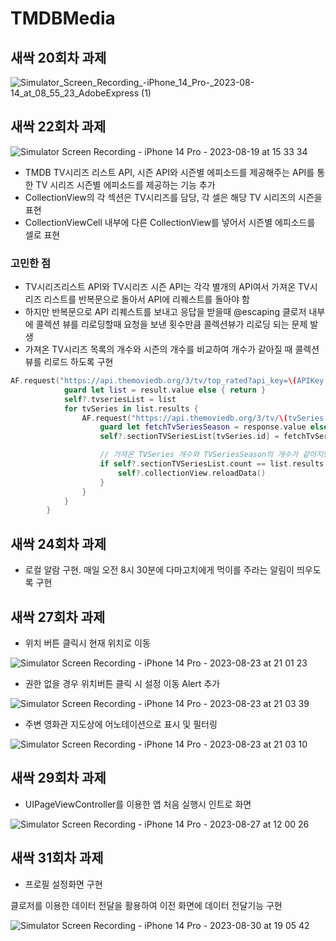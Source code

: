 # TMDBMedia

## 새싹 20회차 과제

![Simulator_Screen_Recording_-_iPhone_14_Pro_-_2023-08-14_at_08_55_23_AdobeExpress (1)](https://github.com/Kim-Junhwan/TMDBMedia/assets/58679737/527b89a7-c885-4062-be81-b4d0efc91dd1)

## 새싹 22회차 과제

![Simulator Screen Recording - iPhone 14 Pro - 2023-08-19 at 15 33 34](https://github.com/Kim-Junhwan/TMDBMedia/assets/58679737/f2715f2d-e048-451e-a577-a2ac08a77672)

- TMDB TV시리즈 리스트 API, 시즌 API와 시즌별 에피소드를 제공해주는 API를 통한 TV 시리즈 시즌별 에피소드를 제공하는 기능 추가
- CollectionView의 각 섹션은 TV시리즈를 담당, 각 셀은 해당 TV 시리즈의 시즌을 표현
- CollectionViewCell 내부에 다른 CollectionView를 넣어서 시즌별 에피소드를 셀로 표현

### 고민한 점
  
- TV시리즈리스트 API와 TV시리즈 시즌 API는 각각 별개의 API여서 가져온 TV시리즈 리스트를 반복문으로 돌아서 API에 리퀘스트를 돌아야 함
- 하지만 반복문으로 API 리퀘스트를 보내고 응답을 받을때 @escaping 클로저 내부에 콜렉션 뷰를 리로딩할때 요청을 보낸 횟수만큼 콜렉션뷰가 리로딩 되는 문제 발생
- 가져온 TV시리즈 목록의 개수와 시즌의 개수를 비교하여 개수가 같아질 때 콜렉션 뷰를 리로드 하도록 구현

```swift
AF.request("https://api.themoviedb.org/3/tv/top_rated?api_key=\(APIKey.tmdsAPIKey)", method: .get).validate().responseDecodable(of: TVSeriesList.self) { [weak self] result in
            guard let list = result.value else { return }
            self?.tvseriesList = list
            for tvSeries in list.results {
                AF.request("https://api.themoviedb.org/3/tv/\(tvSeries.id)?api_key=\(APIKey.tmdsAPIKey)").validate().responseDecodable(of: TVSeriesSeason.self) { response in
                    guard let fetchTvSeriesSeason = response.value else { return }
                    self?.sectionTVSeriesList[tvSeries.id] = fetchTvSeriesSeason

                    // 가져온 TVSeries 개수와 TVSeriesSeason의 개수가 같아지면 reload 수행
                    if self?.sectionTVSeriesList.count == list.results.count {
                        self?.collectionView.reloadData()
                    }
                }
            }
        }
```

## 새싹 24회차 과제

- 로컬 알람 구현. 매일 오전 8시 30분에 다마고치에게 먹이를 주라는 알림이 띄우도록 구현

## 새싹 27회차 과제


- 위치 버튼 클릭시 현재 위치로 이동

![Simulator Screen Recording - iPhone 14 Pro - 2023-08-23 at 21 01 23](https://github.com/Kim-Junhwan/TMDBMedia/assets/58679737/763ae42f-8a6a-4583-8e33-aee9d6add31d)

- 권한 없을 경우 위치버튼 클릭 시 설정 이동 Alert 추가

![Simulator Screen Recording - iPhone 14 Pro - 2023-08-23 at 21 03 39](https://github.com/Kim-Junhwan/TMDBMedia/assets/58679737/d1c4ab63-e6b7-41ac-baed-5ced9e652448)

- 주변 영화관 지도상에 어노테이션으로 표시 및 필터링
  
![Simulator Screen Recording - iPhone 14 Pro - 2023-08-23 at 21 03 10](https://github.com/Kim-Junhwan/TMDBMedia/assets/58679737/6d4e745e-ac4d-4e0b-a7a1-8b2735d1f9da)

## 새싹 29회차 과제

- UIPageViewController를 이용한 앱 처음 실행시 인트로 화면
  
![Simulator Screen Recording - iPhone 14 Pro - 2023-08-27 at 12 00 26](https://github.com/Kim-Junhwan/TMDBMedia/assets/58679737/62df6b10-fe22-41a0-af6b-5e900de5258c)

## 새싹 31회차 과제

- 프로필 설정화면 구현

클로저를 이용한 데이터 전달을 활용하여 이전 화면에 데이터 전달기능 구현

![Simulator Screen Recording - iPhone 14 Pro - 2023-08-30 at 19 05 42](https://github.com/Kim-Junhwan/TMDBMedia/assets/58679737/214eb1ec-cf19-4c91-ac27-b99416cc6135)

